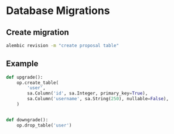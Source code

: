 # Database Migrations

## Create migration

```sh
alembic revision -m "create proposal table"
```

## Example

```py
def upgrade():
    op.create_table(
        'user',
        sa.Column('id', sa.Integer, primary_key=True),
        sa.Column('username', sa.String(250), nullable=False),
    )


def downgrade():
    op.drop_table('user')
```
